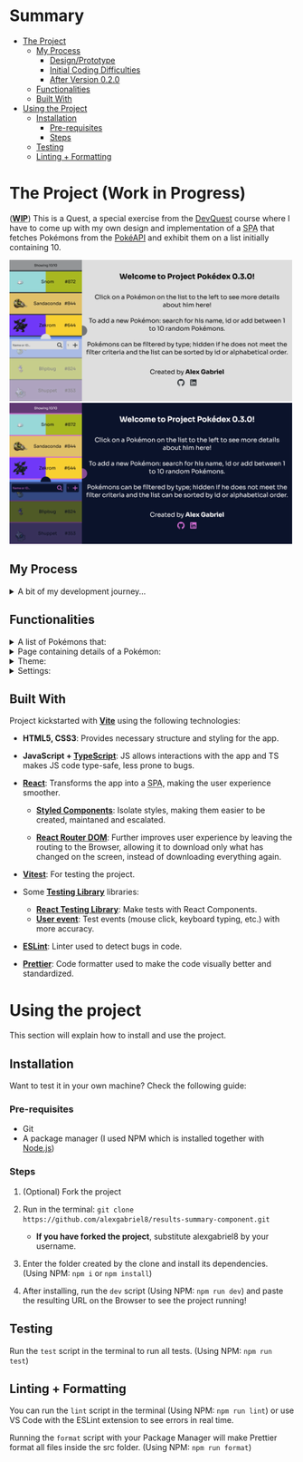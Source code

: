 # Summary

- [The Project](#the-project)
   - [My Process](#my-process)
      - [Design/Prototype](#designprototype)
      - [Initial Coding Difficulties](#initial-coding-difficulties)
      - [After Version 0.2.0](#after-version-020)
   - [Functionalities](#functionalities)
   - [Built With](#built-with)
- [Using the Project](#using-the-project)
   - [Installation](#installation)
      - [Pre-requisites](#pre-requisites)
      - [Steps](#steps)
   - [Testing](#testing)
   - [Linting + Formatting](#linting--formatting)

# The Project (Work in Progress)

(<b><abbr title="Work in progress">WIP</abbr></b>) This is a Quest, a special exercise from the [DevQuest](https://br.linkedin.com/school/devquest-dev-em-dobro/) course where I have to come up with my own design and implementation of a <abbr title="Single Page Application">SPA</abbr> that fetches Pokémons from the [PokéAPI](https://pokeapi.co/) and exhibit them on a list initially containing 10.

<img src="./readme-assets/welcome-desktop-light.png" width="500"> <img src="./readme-assets/welcome-desktop-dark.png" width="500">

## My Process

<details>

   <summary>A bit of my development journey...</summary>

   What was supposed to be an exercise for a course, became a personal project when I got excited to implement many extra things that weren't asked.

   ### Design/Prototype

   If you want to check the Project's [design](https://www.figma.com/file/5D3noXVHYhTpYkDuyM9ttH), change the visibility of the Settings Modal and the pages inside Outlet in order to see only the part you want:
   <img src="./readme-assets/navigate-figma-design.png" alt="screenshot of Figma design" width="500">

   There were many things I wanted to develop, but I needed something to visualize them all working together, which made me create my first [Figma design](https://www.figma.com/file/5D3noXVHYhTpYkDuyM9ttH).

   This part was already challenging, because I had to decide what I would implement, how they should look and if they were feasible.

   For the themes, I tried choosing colors that reminded something about Pokémon. The light theme used the Pokédex's red and a light gray to simulate the lit screen. The dark theme colors were inspired in the Master Ball.

   I wanted to create a theme structure that would allow me to use both light and dark themes by coding few conditionals, this led me to devise an object structure for them and create two versions of the app in my Figma design, to see if the colors looked good on both themes.

   ### Initial Coding Difficulties

   Being my first personal project and one with a complexity I never dealed before, it was difficult coding it, with some highlights being:

   - Had to search and even ask ChatGPT for help with TypeScript because I recently started learning it when I decided to use on the Project.

   - Implementing two sections with their own scroll — the Pokémon List and the Outlet — that would smoothly adjust their sizes whenever the list was toggled open/closed along with creating top and bottom bars that would follow the user's scroll on the list required a lot of trial and error.

   - How to store the Pokémons and how to manage its manipulation, from recovering from Local Storage to adding multiple Pokémons one after the other to the list.

   ### After Version 0.2.0

   Since the basic structure of the project was done by version 0.2.0, I could focus more on the new features themselves, which reduced a bit of the complexity of developing the project.

   There was another reason for development to get easier: it took a lot of time to reach this version, which allowed me to improve as a developer and code future ones better.

</details>

## Functionalities

<details>

   <summary>A list of Pokémons that:</summary>

   - Is initially populated with 10 Pokémons fetched from the PokéAPI or recovered from user's Local Storage if saved there.
   - Can be increased by typing the Pokémon's name or ID or by letting the App get 1 to 10 random ones.
   - Exhibits amount of Pokémons inside it.
   - (WIP) Can sort Pokémons by ID, name or type(s).
   - (WIP) Can filter by type(s).

</details>

<details>

   <summary>Page containing details of a Pokémon:</summary>

      - Shows Pokemon artwork, name, ID, Genus, types, stats, habitat, height, weight, generation, description, abilities and moves.
      - Shows previous and next Pokémons based on the ID of the current Pokémon.

</details>

<details>

   <summary>Theme:</summary>

   - Starts with light or dark theme depending on user's preference.
   - (WIP) Toggle between light and dark themes.

</details>

<details>

   <summary>Settings:</summary>

   - Let user choose animated or static sprites for the Pokémon List.
   - Allow to save or not Pokémon List in Local Storage.
   - Empty the Pokémon List.

</details>

## Built With

Project kickstarted with <strong>[Vite](https://vitejs.dev/)</strong> using the following technologies:

- <strong>HTML5, CSS3</strong>: Provides necessary structure and styling for the app.

- <strong>JavaScript + [TypeScript](https://www.typescriptlang.org/)</strong>: JS allows interactions with the app and TS makes JS code type-safe, less prone to bugs.

- <strong>[React](https://react.dev/)</strong>: Transforms the app into a <abbr title="Single Page Application">SPA</abbr>, making the user experience smoother.

   - <strong>[Styled Components](https://styled-components.com/)</strong>: Isolate styles, making them easier to be created, maintaned and escalated.

   - <strong>[React Router DOM](https://reactrouter.com/)</strong>: Further improves user experience by leaving the routing to the Browser, allowing it to download only what has changed on the screen, instead of downloading everything again.

- <strong>[Vitest](https://vitest.dev/)</strong>: For testing the project.

- Some <strong>[Testing Library](https://testing-library.com/)</strong> libraries:
   - <strong>[React Testing Library](https://testing-library.com/docs/react-testing-library/intro/)</strong>: Make tests with React Components.
   - <strong>[User event](https://testing-library.com/docs/user-event/intro/)</strong>: Test events (mouse click, keyboard typing, etc.) with more accuracy.
- <strong>[ESLint](https://eslint.org/)</strong>: Linter used to detect bugs in code.

- <strong>[Prettier](https://prettier.io/)</strong>: Code formatter used to make the code visually better and standardized.


# Using the project

This section will explain how to install and use the project.

## Installation

Want to test it in your own machine? Check the following guide:

### Pre-requisites

- Git
- A package manager (I used NPM which is installed together with [Node.js](https://nodejs.dev))

### Steps

1. (Optional) Fork the project

2. Run in the terminal: `git clone https://github.com/alexgabriel8/results-summary-component.git`
   - <b>If you have forked the project</b>, substitute alexgabriel8 by your username.

3. Enter the folder created by the clone and install its dependencies. (Using NPM: `npm i` or `npm install`)

4. After installing, run the `dev` script (Using NPM: `npm run dev`) and paste the resulting URL on the Browser to see the project running!

## Testing

Run the `test` script in the terminal to run all tests. (Using NPM: `npm run test`)

## Linting + Formatting

You can run the `lint` script in the terminal (Using NPM: `npm run lint`) or use VS Code with the ESLint extension to see errors in real time.

Running the `format` script with your Package Manager will make Prettier format all files inside the src folder. (Using NPM: `npm run format`)